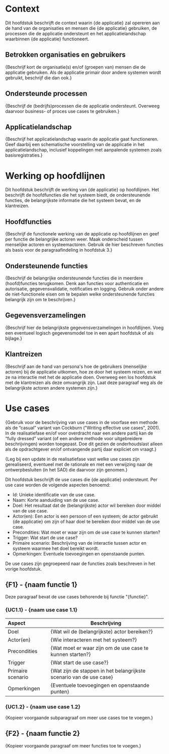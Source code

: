 # Context

Dit hoofdstuk beschrijft de context waarin {de applicatie} zal opereren aan de hand van de organisaties en mensen die {de applicatie} gebruiken, de processen die de applicatie ondersteunt en het applicatielandschap waarbinnen {de applicatie} functioneert.

## Betrokken organisaties en gebruikers

{Beschrijf kort de organisatie(s) en/of (groepen van) mensen die de applicatie gebruiken. Als de applicatie primair door andere systemen wordt gebruikt, beschrijf die dan ook.}

## Ondersteunde processen

{Beschrijf de (bedrijfs)processen die de applicatie ondersteunt. Overweeg daarvoor business- of proces use cases te gebruiken.}

## Applicatielandschap

{Beschrijf het applicatielandschap waarin de applicatie gaat functioneren. Geef daarbij een schematische voorstelling van de applicatie in het applicatielandschap, inclusief koppelingen met aanpalende systemen zoals basisregistraties.}

# Werking op hoofdlijnen

Dit hoofdstuk beschrijft de werking van {de applicatie} op hoofdlijnen. Het beschrijft de hoofdfuncties die het systeem biedt, de ondersteunende functies, de belangrijkste informatie die het systeem bevat, en de klantreizen.

## Hoofdfuncties

{Beschrijf de functionele werking van de applicatie op hoofdlijnen en geef per functie de belangrijke actoren weer. Maak onderscheid tussen menselijke actoren en systeemactoren. Gebruik de hier beschreven functies als basis voor de paragraafindeling in hoofdstuk 3.}

## Ondersteunende functies

{Beschrijf de belangrijke ondersteunende functies die in meerdere (hoofd)functies terugkomen. Denk aan functies voor authenticatie en autorisatie, gegevensvalidatie, notificaties en logging. Gebruik onder andere de niet-functionele eisen om te bepalen welke ondersteunende functies belangrijk zijn om te beschrijven.}

## Gegevensverzamelingen

{Beschrijf hier de belangrijkste gegevensverzamelingen in hoofdlijnen. Voeg een eventueel logisch gegevensmodel toe in een apart hoofdstuk of als bijlage.}

## Klantreizen

{Beschrijf aan de hand van persona's hoe de gebruikers (menselijke actoren) bij de applicatie uitkomen, hoe ze door het systeem reizen, en wat ze na interactie met het de applicatie doen. Overweeg een los hoofdstuk met de klantreizen als deze omvangrijk zijn. Laat deze paragraaf weg als de belangrijkste actoren andere systemen zijn.}

# Use cases

{Gebruik voor de beschrijving van use cases in de voorfase een methode als de “casual” variant van Cockburn ("Writing effective use cases", 2001). In de realisatiefase en/of voor overdracht naar een andere partij kan de “fully dressed” variant (of een andere methode voor uitgebreidere beschrijvingen) worden toegepast. Doe dit gezien de onderhoudslast alleen als de opdrachtgever en/of ontvangende partij daar expliciet om vraagt.}

{Leg bij een update in de realisatiefase vast welke use cases zijn gerealiseerd, eventueel met de rationale en met een verwijzing naar de ontwerpbesluiten (in het SAD) die daarvoor zijn genomen.}

Dit hoofdstuk beschrijft de use cases die {de applicatie} ondersteunt. Per use case worden de volgende aspecten benoemd:

* Id: Unieke identificatie van de use case.
* Naam: Korte aanduiding van de use case.
* Doel: Het resultaat dat de (belangrijkste) actor wil bereiken door middel van de use case.
* Actor(en): Een actor is een persoon of een systeem; de actor gebruikt {de applicatie} om zijn of haar doel te bereiken door middel van de use case.
* Precondities: Wat moet er waar zijn om de use case te kunnen starten?
* Trigger: Wat start de use case?
* Primaire scenario: Beschrijving van de interactie tussen actor en systeem waarmee het doel bereikt wordt.
* Opmerkingen: Eventuele toevoegingen en openstaande punten.

De use cases zijn gegroepeerd naar de functies zoals beschreven in het vorige hoofdstuk.

## {F1} - {naam functie 1}

Deze paragraaf bevat de use cases behorende bij functie "{functie}". 

### {UC1.1} - {naam use case 1.1}

| Aspect            | Beschrijving  |
|:------------------|---------------|
| Doel              | {Wat wil de (belangrijkste) actor bereiken?} |
| Actor(en)         | {Wie interacteren met het systeem?} |
| Precondities      | {Wat moet er waar zijn om de use case te kunnen starten?} |
| Trigger           | {Wat start de use case?} |
| Primaire scenario | {Wat zijn de stappen in het belangrijkste scenario van de use case} |
| Opmerkingen       | {Eventuele toevoegingen en openstaande punten} |

### {UC1.2} - {naam use case 1.2}

{Kopieer voorgaande subparagraaf om meer use cases toe te voegen.}

## {F2} - {naam functie 2}

{Kopieer voorgaande paragraaf om meer functies toe te voegen.}
